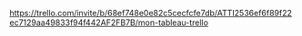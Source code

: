 https://trello.com/invite/b/68ef748e0e82c5cecfcfe7db/ATTI2536ef6f89f22ec7129aa49833f94f442AF2FB7B/mon-tableau-trello
